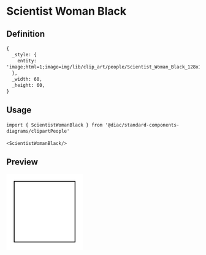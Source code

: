 # Scientist Woman Black

## Definition

```
{
  _style: { 
    entity: 'image;html=1;image=img/lib/clip_art/people/Scientist_Woman_Black_128x128.pngstrokeColor=none;',
  },
  _width: 60,
  _height: 60,
}
```

## Usage

```
import { ScientistWomanBlack } from '@diac/standard-components-diagrams/clipartPeople'

<ScientistWomanBlack/>
```

## Preview

<img src="./scientist-woman-black.png" width="200"/>

